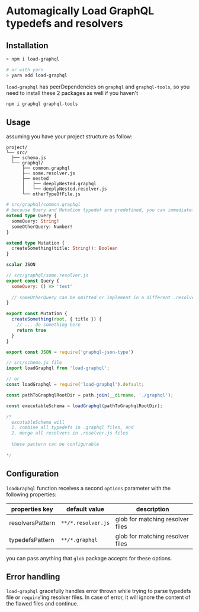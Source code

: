 # Automagically Load GraphQL typedefs and resolvers

## Installation

```sh
> npm i load-graphql

# or with yarn
> yarn add load-graphql
```

`load-graphql` has peerDependencies on `graphql` and `graphql-tools`, so you
need to install these 2 packages as well if you haven't

```sh
npm i graphql graphql-tools
```

## Usage

assuming you have your project structure as follow:

```
project/
└── src/
  ├── schema.js
  └── graphql/
      ├── common.graphql
      ├── some.resolver.js
      ├── nested
      │   ├── deeplyNested.graphql
      │   └── deeplyNested.resolver.js
      └── otherTypeOfFile.js
```

```graphql
# src/graphql/common.graphql
# because Query and Mutation typedef are predefined, you can immediately extend them in your graphql files
extend type Query {
  someQuery: String!
  someOtherQuery: Number!
}

extend type Mutation {
  createSomething(title: String!): Boolean
}

scalar JSON
```

```js
// src/graphql/some.resolver.js
export const Query {
  someQuery: () => 'test'
  
  // someOtherQuery can be omitted or implement in a different .resolver.js file
}

export const Mutation {
  createSomething(root, { title }) {
    // ... do something here
    return true
  }
}

export const JSON = require('graphql-json-type')
```

```js
// src/schema.js file
import loadGraphql from 'load-graphql';

// or
const loadGraphql = require('load-graphql').default;

const pathToGraphqlRootDir = path.join(__dirname, './graphql');

const executableSchema = loadGraphql(pathToGraphqlRootDir);

/* 
  excutableSchema will
  1. combine all typedefs in .graphql files, and
  2. merge all resolvers in .resolver.js files 
  
  these pattern can be configurable
  
*/
```

## Configuration

`loadGraphql` function receives a second `options` parameter with the following
properties:

| properties key   | default value      | description                      |
| ---------------- | ------------------ | -------------------------------- |
| resolversPattern | `**/*.resolver.js` | glob for matching resolver files |
| typedefsPattern  | `**/*.graphql`     | glob for matching resolver files |

you can pass anything that `glob` package accepts for these options.

## Error handling

`load-graphql` gracefully handles error thrown while trying to parse typedefs
file or `require`'ing resolver files. In case of error, it will ignore the
content of the flawed files and continue.
